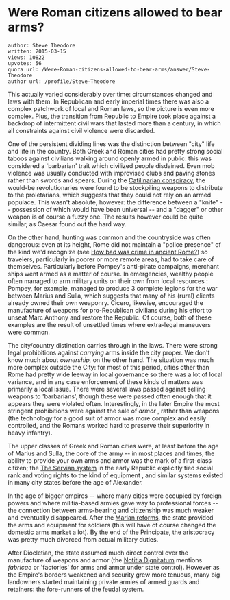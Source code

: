 # Were Roman citizens allowed to bear arms?

	author: Steve Theodore
	written: 2015-03-15
	views: 10822
	upvotes: 56
	quora url: /Were-Roman-citizens-allowed-to-bear-arms/answer/Steve-Theodore
	author url: /profile/Steve-Theodore


This actually varied considerably over time: circumstances changed and laws with them. In Republican and early imperial times there was also a complex patchwork of local and Roman laws, so the picture is even more complex. Plus, the transition from Republic to Empire took place against a backdrop of intermittent civil wars that lasted more than a century, in which all constraints against civil violence were discarded.

One of the persistent dividing lines was the distinction between "city" life and life in the country. Both Greek and Roman cities had pretty strong social taboos against civilians walking around openly armed in public: this was considered a 'barbarian' trait which civilized people disdained. Even mob violence was usually conducted with improvised clubs and paving stones rather than swords and spears. During the [Catilinarian conspiracy](http://en.wikipedia.org/wiki/Second_Catilinarian_conspiracy), the would-be revolutionaries were found to be stockpiling weapons to distribute to the proletarians, which suggests that they could not rely on an armed populace. This wasn't absolute, however: the difference between a "knife" -- possession of which would have been universal -- and a "dagger" or other weapon is of course a fuzzy one. The results however could be quite similar, as Caesar found out the hard way. 

On the other hand, hunting was common and the countryside was often dangerous: even at its height, Rome did not maintain a "police presence" of the kind we'd recognize (see [How bad was crime in ancient Rome?](https://www.quora.com/How-bad-was-crime-in-ancient-Rome)) so travelers, particularly in poorer or more remote areas, had to take care of themselves. Particularly before Pompey's anti-pirate campaigns, merchant ships went armed as a matter of course. In emergencies, wealthy people often managed to arm military units on their own from local resources : Pompey, for example, managed to produce 3 complete legions for the war between Marius and Sulla, which suggests that many of his (rural) clients already owned their own weaponry. Cicero, likewise, encouraged the manufacture of weapons for pro-Republican civilians during his effort to unseat Marc Anthony and restore the Republic. Of course, both of these examples are the result of unsettled times where extra-legal maneuvers were common.

The city/country distinction carries through in the laws. There were strong legal prohibitions against _carrying_ arms inside the city proper. We don't know much about _ownership,_ on the other hand. The situation was much more complex outside the City: for most of this period, cities other than Rome had pretty wide leeway in local governance so there was a lot of local variance, and in any case enforcement of these kinds of matters was primarily a local issue. There were several laws passed against selling weapons to 'barbarians', though these were passed often enough that it appears they were violated often. Interestingly, in the later Empire the most stringent prohibitions were against the sale of _armor_ , rather than weapons (the technology for a good suit of armor was more complex and easily controlled, and the Romans worked hard to preserve their superiority in heavy infantry). 

The upper classes of Greek and Roman cities were, at least before the age of Marius and Sulla, the core of the army -- in most places and times, the ability to provide your own arms and armor was the mark of a first-class citizen; the [The Servian system](http://ancienthistory.about.com/od/romemilitary/qt/052311-The-Servian-Reforms-of-the-Roman-Army.htm) in the early Republic explicitly tied social rank and voting rights to the kind of equipment , and similar systems existed in many city states before the age of Alexander. 

In the age of bigger empires -- where many cities were occupied by foreign powers and where militia-based armies gave way to professional forces -- the connection between arms-bearing and citizenship was much weaker and eventually disappeared. After the [Marian reforms](http://en.wikipedia.org/wiki/Marian_reforms), the state provided the arms and equipment for soldiers (this will have of course changed the domestic arms market a lot). By the end of the Principate, the aristocracy was pretty much divorced from actual military duties. 

After Diocletian, the state assumed much direct control over the manufacture of weapons and armor (the [Notitia Dignitatum](http://en.wikipedia.org/wiki/Notitia_Dignitatum) mentions _fabricae_ or 'factories' for arms and armor under state control). However as the Empire's borders weakened and security grew more tenuous, many big landowners started maintaining private armies of armed guards and retainers: the fore-runners of the feudal system.

